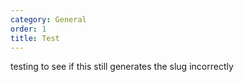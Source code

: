 ```yaml
---
category: General
order: 1
title: Test
---
```

testing to see if this still generates the slug incorrectly